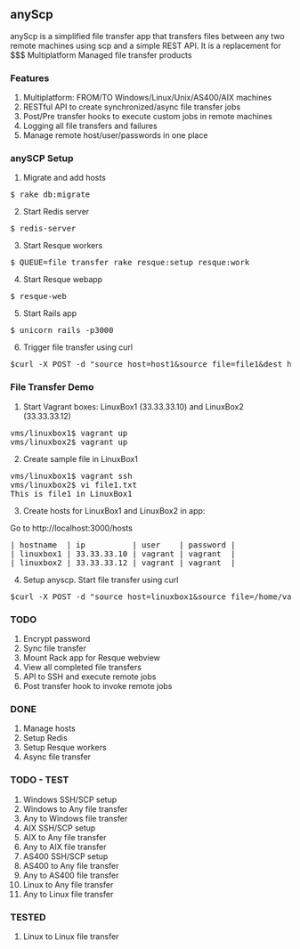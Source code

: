## anyScp

anyScp is a simplified file transfer app that transfers files between any two remote machines using scp and a simple REST API.
It is a replacement for $$$ Multiplatform Managed file transfer products 

### Features

1. Multiplatform: FROM/TO Windows/Linux/Unix/AS400/AIX machines
1. RESTful API to create synchronized/async file transfer jobs
1. Post/Pre transfer hooks to execute custom jobs in remote machines
1. Logging all file transfers and failures
1. Manage remote host/user/passwords in one place

### anySCP Setup

1) Migrate and add hosts

<pre>$ rake db:migrate</pre>

2) Start Redis server

<pre>$ redis-server</pre>

3) Start Resque workers

<pre>$ QUEUE=file_transfer rake resque:setup resque:work</pre>
	
4) Start Resque webapp

<pre>$ resque-web</pre>

5) Start Rails app

<pre>$ unicorn_rails -p3000</pre>

6) Trigger file transfer using curl

<pre>$curl -X POST -d "source_host=host1&source_file=file1&dest_host=host2&dest_file=file2" http://localhost:3000/file_transfers.json </pre>

### File Transfer Demo

1) Start Vagrant boxes: LinuxBox1 (33.33.33.10) and LinuxBox2 (33.33.33.12)

<pre>
vms/linuxbox1$ vagrant up
vms/linuxbox2$ vagrant up
</pre>

2) Create sample file in LinuxBox1

<pre>
vms/linuxbox1$ vagrant ssh
vms/linuxbox2$ vi file1.txt
This is file1 in LinuxBox1
</pre>

3) Create hosts for LinuxBox1 and LinuxBox2 in app:

Go to http://localhost:3000/hosts

<pre>
| hostname  | ip          | user    | password |
| linuxbox1 | 33.33.33.10 | vagrant | vagrant  |
| linuxbox2 | 33.33.33.12 | vagrant | vagrant  |
</pre>

4) Setup anyscp. Start file transfer using curl

<pre>$curl -X POST -d "source_host=linuxbox1&source_file=/home/vagrant/data/file1.txt&dest_host=linuxbox2&dest_file=/home/vagrant/data/file2.txt" http://localhost:3000/file_transfers.json </pre>

### TODO

1. Encrypt password
1. Sync file transfer
1. Mount Rack app for Resque webview
1. View all completed file transfers
1. API to SSH and execute remote jobs
1. Post transfer hook to invoke remote jobs

### DONE

1. Manage hosts
1. Setup Redis
1. Setup Resque workers
1. Async file transfer

### TODO - TEST

1. Windows SSH/SCP setup
2. Windows to Any file transfer
3. Any to Windows file transfer
1. AIX SSH/SCP setup
2. AIX to Any file transfer
3. Any to AIX file transfer
1. AS400 SSH/SCP setup
2. AS400 to Any file transfer
3. Any to AS400 file transfer
1. Linux to Any file transfer
2. Any to Linux file transfer

### TESTED

1. Linux to Linux file transfer


